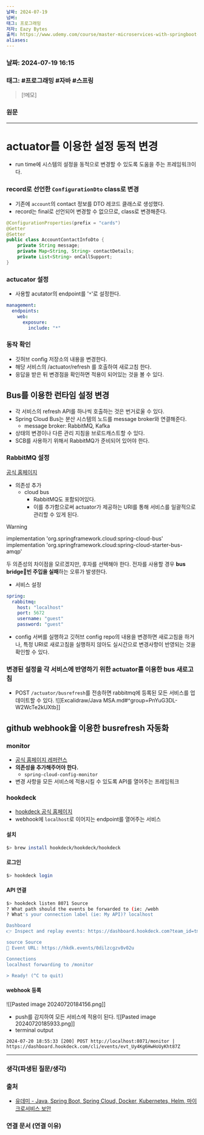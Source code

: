 ```yaml
---
날짜: 2024-07-19
넘버: 
태그: 프로그래밍
저자: Eazy Bytes
출처: https://www.udemy.com/course/master-microservices-with-springboot-docker-kubernetes-korean/
aliases:
---
```

### 날짜:  2024-07-19 16:15

### 태그: #프로그래밍 #자바 #스프링

>[!메모]
>

### 원문
---
# actuator를 이용한 설정 동적 변경
- run time에 시스템의 설정을 동적으로 변경할 수 있도록 도움을 주는 프레임워크이다.
### record로 선언한 `ConfigurationDto` class로 변경
- 기존에 `account`의 contact 정보를 DTO 레코드 클래스로 생성했다.
- record는 final로 선언되어 변경할 수 없으므로, class로 변경해준다.
```java
@ConfigurationProperties(prefix = "cards")  
@Getter  
@Setter  
public class AccountContactInfoDto {  
    private String message;  
    private Map<String, String> contactDetails;  
    private List<String> onCallSupport;  
}
```
### actucator 설정
- 사용할 acutator의 endpoint를 '`*`'로 설정한다.
```yaml
management:  
  endpoints:  
    web:  
      exposure:  
        include: "*"
```
### 동작 확인
- 깃허브 config 저장소의 내용을 변경한다.
- 해당 서비스의 /actuator/refresh 를 호출하여 새로고침 한다.
- 응답을 받은 뒤 변경점을 확인하면 적용이 되어있는 것을 볼 수 있다.
## Bus를 이용한 런타임 설정 변경
- 각 서비스의 refresh API를 하나씩 호출하는 것은 번거로울 수 있다.
- Spring Cloud Bus는 분산 시스템의 노드를 message broker와 연결해준다.
	- message broker: RabbitMQ, Kafka
- 상태의 변경이나 다른 관리 지침을 브로드캐스트할 수 있다.
- SCB를 사용하기 위해서 RabbitMQ가 준비되어 있어야 한다.
### RabbitMQ 설정
[공식 홈페이지](https://www.rabbitmq.com/docs/download)
- 의존성 추가
	- cloud bus
		- RabbitMQ도 포함되어있다.
		- 이를 추가함으로써 actuator가 제공하는 URI를 통해 서비스를 일괄적으로 관리할 수 있게 된다.

> [!warning]
 >  implementation 'org.springframework.cloud:spring-cloud-bus'  
>  implementation 'org.springframework.cloud:spring-cloud-starter-bus-amqp'
 >  
 >  두 의존성의 차이점을 모르겠지만, 후자를 선택해야 한다.
 >  전자를 사용할 경우 **bus bridge빈 주입을 실패**하는 오류가 발생한다.

- 서비스 설정
```yaml
spring:
  rabbitmq:
    host: "localhost"
    port: 5672
    username: "guest"
    password: "guest"
```
- config 서버를 실행하고 깃허브 config repo의 내용을 변경하면 새로고침을 하거나, 특정 URI로 새로고침을 실행하지 않아도 실시간으로 변경사항이 반영되는 것을 확인할 수 있다.
### 변경된 설정을 각 서비스에 반영하기 위한 actuator를 이용한 bus 새로고침
- POST `/actuator/busrefresh`를 전송하면 rabbitmq에 등록된 모든 서비스를 업데이트할 수 있다.
![[Excalidraw/Java MSA.md#^group=PnYuG3DL-W2WcTe2kUXtb]]
## github webhook을 이용한 busrefresh 자동화
### monitor
- [공식 홈페이지 레퍼런스](https://docs.spring.io/spring-cloud-config/docs/current/reference/html/#_push_notifications_and_spring_cloud_bus)
- **의존성을 추가해주어야 한다.**
	- `spring-cloud-config-monitor`
- 변경 사항을 모든 서비스에 적용시킬 수 있도록 API를 열어주는 프레임워크
### hookdeck
- [hookdeck 공식 홈페이지](https://hookdeck.com/)
- webhook에 `localhost`로 이어지는 endpoint를 열어주는 서비스
#### 설치
```sh
$> brew install hookdeck/hookdeck/hookdeck
```
#### 로그인
```sh
$> hookdeck login
```
#### API 연결
```sh
$> hookdeck listen 8071 Source
? What path should the events be forwarded to (ie: /webh
? What's your connection label (ie: My API)? localhost

Dashboard
👉 Inspect and replay events: https://dashboard.hookdeck.com?team_id=tm_GJJbQCiMyD63

source Source
🔌 Event URL: https://hkdk.events/0dilzcgzv8v02u

Connections
localhost forwarding to /monitor

> Ready! (^C to quit)
```
#### webhook 등록
![[Pasted image 20240720184156.png]]
- push를 감지하여 모든 서비스에 적용이 된다.
![[Pasted image 20240720185933.png]]
- terminal output
```log
2024-07-20 18:55:33 [200] POST http://localhost:8071/monitor | https://dashboard.hookdeck.com/cli/events/evt_Uy4Kg6HwHoUyKht87Z
```


---
### 생각(파생된 질문/생각)

### 출처
- [유데미 - Java, Spring Boot, Spring Cloud, Docker, Kubernetes, Helm, 마이크로서비스 보안](https://www.udemy.com/course/master-microservices-with-springboot-docker-kubernetes-korean/)

### 연결 문서 (연결 이유)

